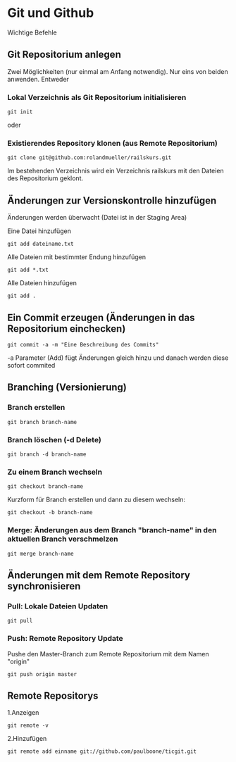 # Git und Github

Wichtige Befehle

## Git Repositorium anlegen

Zwei Möglichkeiten (nur einmal am Anfang notwendig). Nur eins von beiden anwenden. Entweder

### Lokal Verzeichnis als Git Repositorium initialisieren

    git init
   
oder
    
### Existierendes Repository klonen (aus Remote Repositorium)

    git clone git@github.com:rolandmueller/railskurs.git
    
Im bestehenden Verzeichnis wird ein Verzeichnis railskurs mit den Dateien des Repositorium geklont.

## Änderungen zur Versionskontrolle hinzufügen

Änderungen werden überwacht (Datei ist in der Staging Area)

Eine Datei hinzufügen

    git add dateiname.txt
    
Alle Dateien mit bestimmter Endung hinzufügen
        
    git add *.txt
    
Alle Dateien hinzufügen

    git add .
    
## Ein Commit erzeugen (Änderungen in das Repositorium einchecken)

    git commit -a -m "Eine Beschreibung des Commits"
    
-a Parameter (Add) fügt Änderungen gleich hinzu und danach werden diese sofort commited

## Branching (Versionierung)

### Branch erstellen

    git branch branch-name

### Branch löschen (-d Delete)

    git branch -d branch-name
    
### Zu einem Branch wechseln

    git checkout branch-name 
    
Kurzform für Branch erstellen und dann zu diesem wechseln:

    git checkout -b branch-name
    
### Merge: Änderungen aus dem Branch "branch-name" in den aktuellen Branch verschmelzen

    git merge branch-name
    
## Änderungen mit dem Remote Repository synchronisieren

### Pull: Lokale  Dateien Updaten 

    git pull

### Push: Remote Repository Update

Pushe den Master-Branch zum Remote Repositorium mit dem Namen "origin" 

    git push origin master

## Remote Repositorys
  
1.Anzeigen

    git remote -v
    
2.Hinzufügen

    git remote add einname git://github.com/paulboone/ticgit.git

